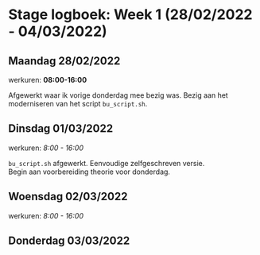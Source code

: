 # Stage logboek: Week 1 (28/02/2022 - 04/03/2022)

## Maandag 28/02/2022

werkuren: __08:00-16:00__

Afgewerkt waar ik vorige donderdag mee bezig was. Bezig aan het moderniseren van het script `bu_script.sh`.

## Dinsdag 01/03/2022

werkuren: _8:00 - 16:00_

`bu_script.sh` afgewerkt. Eenvoudige zelfgeschreven versie.  
Begin aan voorbereiding theorie voor donderdag.

## Woensdag 02/03/2022

werkuren: _8:00 - 16:00_

## Donderdag 03/03/2022
